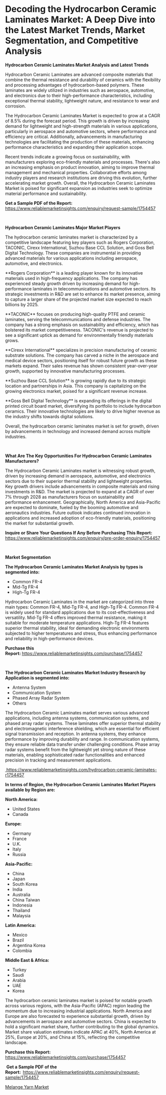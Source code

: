 <p><h1>Decoding the Hydrocarbon Ceramic Laminates Market: A Deep Dive into the Latest Market Trends, Market Segmentation, and Competitive Analysis</h1></p><p><strong>Hydrocarbon Ceramic Laminates Market Analysis and Latest Trends</strong></p>
<p><p>Hydrocarbon Ceramic Laminates are advanced composite materials that combine the thermal resistance and durability of ceramics with the flexibility and processing advantages of hydrocarbon-based polymers. These laminates are widely utilized in industries such as aerospace, automotive, and electronics due to their high-performance characteristics, including exceptional thermal stability, lightweight nature, and resistance to wear and corrosion.</p><p>The Hydrocarbon Ceramic Laminates Market is expected to grow at a CAGR of 8.5% during the forecast period. This growth is driven by increasing demand for lightweight and high-strength materials in various applications, particularly in aerospace and automotive sectors, where performance and efficiency are critical. Additionally, advancements in manufacturing technologies are facilitating the production of these materials, enhancing performance characteristics and expanding their application scope.</p><p>Recent trends indicate a growing focus on sustainability, with manufacturers exploring eco-friendly materials and processes. There's also an increasing emphasis on product innovation, aiming to improve thermal management and mechanical properties. Collaborative efforts among industry players and research institutions are driving this evolution, further accelerating market growth. Overall, the Hydrocarbon Ceramic Laminates Market is poised for significant expansion as industries seek to optimize material performance and sustainability.</p></p>
<p><strong>Get a Sample PDF of the Report:&nbsp;</strong> <a href="https://www.reliablemarketinsights.com/enquiry/request-sample/1754457?utm_campaign=3586&utm_medium=2&utm_source=Github&utm_content=ia&utm_term=01042025&utm_id=hydrocarbon-ceramic-laminates">https://www.reliablemarketinsights.com/enquiry/request-sample/1754457</a></p>
<p>&nbsp;</p>
<p><strong>Hydrocarbon Ceramic Laminates Major Market Players</strong></p>
<p><p>The hydrocarbon ceramic laminates market is characterized by a competitive landscape featuring key players such as Rogers Corporation, TACONIC, Cirexx International, Suzhou Base CCL Solution, and Goss Bell Digital Technology. These companies are instrumental in providing advanced materials for various applications including aerospace, automotive, and electronics.</p><p>**Rogers Corporation** is a leading player known for its innovative materials used in high-frequency applications. The company has experienced steady growth driven by increasing demand for high-performance laminates in telecommunications and automotive sectors. Its strategic investments in R&D are set to enhance its market presence, aiming to capture a larger share of the projected market size expected to reach billions by 2025.</p><p>**TACONIC** focuses on producing high-quality PTFE and ceramic laminates, serving the telecommunications and defense industries. The company has a strong emphasis on sustainability and efficiency, which has bolstered its market competitiveness. TACONIC's revenue is projected to see a significant uptick as demand for environmentally friendly materials grows.</p><p>**Cirexx International** specializes in precision manufacturing of ceramic substrate solutions. The company has carved a niche in the aerospace and medical device sectors, positioning itself for robust future growth as these markets expand. Their sales revenue has shown consistent year-over-year growth, supported by innovative manufacturing processes.</p><p>**Suzhou Base CCL Solution** is growing rapidly due to its strategic location and partnerships in Asia. This company is capitalizing on the growing electronics market, poised for a significant revenue increase.</p><p>**Goss Bell Digital Technology** is expanding its offerings in the digital printed circuit board market, diversifying its portfolio to include hydrocarbon ceramics. Their innovative technologies are likely to drive higher revenue as the industry shifts towards digital solutions.</p><p>Overall, the hydrocarbon ceramic laminates market is set for growth, driven by advancements in technology and increased demand across multiple industries.</p></p>
<p>&nbsp;</p>
<p><strong>What Are The Key Opportunities For Hydrocarbon Ceramic Laminates Manufacturers?</strong></p>
<p><p>The Hydrocarbon Ceramic Laminates market is witnessing robust growth, driven by increasing demand in aerospace, automotive, and electronics sectors due to their superior thermal stability and lightweight properties. Key growth drivers include advancements in composite materials and rising investments in R&D. The market is projected to expand at a CAGR of over 7% through 2028 as manufacturers focus on sustainability and performance enhancement. Geographically, North America and Asia-Pacific are expected to dominate, fueled by the booming automotive and aeronautics industries. Future outlook indicates continued innovation in applications and increased adoption of eco-friendly materials, positioning the market for substantial growth.</p></p>
<p><strong>Inquire or Share Your Questions If Any Before Purchasing This Report:</strong> <a href="https://www.reliablemarketinsights.com/enquiry/pre-order-enquiry/1754457?utm_campaign=3586&utm_medium=2&utm_source=Github&utm_content=ia&utm_term=01042025&utm_id=hydrocarbon-ceramic-laminates">https://www.reliablemarketinsights.com/enquiry/pre-order-enquiry/1754457</a></p>
<p>&nbsp;</p>
<p><strong>Market Segmentation</strong></p>
<p><strong>The Hydrocarbon Ceramic Laminates Market Analysis by types is segmented into:</strong></p>
<p><ul><li>Common FR-4</li><li>Mid-Tg FR-4</li><li>High-Tg FR-4</li></ul></p>
<p><p>Hydrocarbon Ceramic Laminates in the market are categorized into three main types: Common FR-4, Mid-Tg FR-4, and High-Tg FR-4. Common FR-4 is widely used for standard applications due to its cost-effectiveness and versatility. Mid-Tg FR-4 offers improved thermal resistance, making it suitable for moderate temperature applications. High-Tg FR-4 features superior thermal stability, ideal for demanding electronic environments subjected to higher temperatures and stress, thus enhancing performance and reliability in high-performance devices.</p></p>
<p><strong>Purchase this Report:&nbsp;</strong><a href="https://www.reliablemarketinsights.com/purchase/1754457?utm_campaign=3586&utm_medium=2&utm_source=Github&utm_content=ia&utm_term=01042025&utm_id=hydrocarbon-ceramic-laminates">https://www.reliablemarketinsights.com/purchase/1754457</a></p>
<p>&nbsp;</p>
<p><strong>The Hydrocarbon Ceramic Laminates Market Industry Research by Application is segmented into:</strong></p>
<p><ul><li>Antenna System</li><li>Communication System</li><li>Phased Array Radar System</li><li>Others</li></ul></p>
<p><p>The Hydrocarbon Ceramic Laminates market serves various advanced applications, including antenna systems, communication systems, and phased array radar systems. These laminates offer superior thermal stability and electromagnetic interference shielding, which are essential for efficient signal transmission and reception. In antenna systems, they enhance performance by improving durability and range. In communication systems, they ensure reliable data transfer under challenging conditions. Phase array radar systems benefit from the lightweight yet strong nature of these materials, enabling sophisticated radar functionalities and enhanced precision in tracking and measurement applications.</p></p>
<p><a href="https://www.reliablemarketinsights.com/hydrocarbon-ceramic-laminates-r1754457?utm_campaign=3586&utm_medium=2&utm_source=Github&utm_content=ia&utm_term=01042025&utm_id=hydrocarbon-ceramic-laminates">&nbsp;https://www.reliablemarketinsights.com/hydrocarbon-ceramic-laminates-r1754457</a></p>
<p><strong>In terms of Region, the Hydrocarbon Ceramic Laminates Market Players available by Region are:</strong></p>
<p>
    <p> <strong> North America: </strong>
        <ul>
            <li>United States</li>
            <li>Canada</li>
        </ul>
        </p> 
    <p> <strong> Europe: </strong>
        <ul>
            <li>Germany</li>
            <li>France</li>
            <li>U.K.</li>
            <li>Italy</li>
            <li>Russia</li>
        </ul>
        </p> 
    <p> <strong> Asia-Pacific: </strong>
        <ul>
            <li>China</li>
            <li>Japan</li>
            <li>South Korea</li>
            <li>India</li>
            <li>Australia</li>
            <li>China Taiwan</li>
            <li>Indonesia</li>
            <li>Thailand</li>
            <li>Malaysia</li>
        </ul>
        </p> 
    <p> <strong> Latin America: </strong>
        <ul>
            <li>Mexico</li>
            <li>Brazil</li>
            <li>Argentina Korea</li>
            <li>Colombia</li>
        </ul>
        </p> 
    <p> <strong> Middle East & Africa: </strong>
        <ul>
            <li>Turkey</li>
            <li>Saudi</li>
            <li>Arabia</li>
            <li>UAE</li>
            <li>Korea</li>
        </ul>
    </p>
    </p>
<p><p>The hydrocarbon ceramic laminates market is poised for notable growth across various regions, with the Asia-Pacific (APAC) region leading the momentum due to increasing industrial applications. North America and Europe are also forecasted to experience substantial growth, driven by advancements in aerospace and automotive sectors. China is expected to hold a significant market share, further contributing to the global dynamics. Market share valuation estimates indicate APAC at 40%, North America at 25%, Europe at 20%, and China at 15%, reflecting the competitive landscape.</p></p>
<p><strong>Purchase this Report: </strong><a href="https://www.reliablemarketinsights.com/purchase/1754457?utm_campaign=3586&utm_medium=2&utm_source=Github&utm_content=ia&utm_term=01042025&utm_id=hydrocarbon-ceramic-laminates">https://www.reliablemarketinsights.com/purchase/1754457</a></p>
<p>&nbsp;<strong>Get a Sample PDF of the Report:&nbsp;&nbsp;</strong><a href="https://www.reliablemarketinsights.com/enquiry/request-sample/1754457?utm_campaign=3586&utm_medium=2&utm_source=Github&utm_content=ia&utm_term=01042025&utm_id=hydrocarbon-ceramic-laminates">https://www.reliablemarketinsights.com/enquiry/request-sample/1754457</a></p>
<p><strong></strong></p>
<p><p><a href="https://github.com/kukolkasimo5/Market-Research-Report-List-1/blob/main/melange-yarn-market.md?utm_campaign=3586&utm_medium=2&utm_source=Github&utm_content=ia&utm_term=01042025&utm_id=hydrocarbon-ceramic-laminates">Melange Yarn Market</a></p></p>